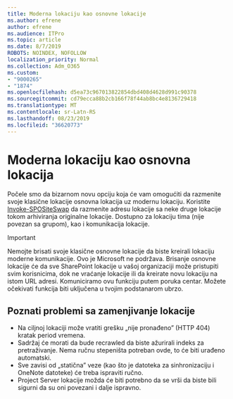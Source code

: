 ```yaml
---
title: Moderna lokaciju kao osnovne lokacije
ms.author: efrene
author: efrene
ms.audience: ITPro
ms.topic: article
ms.date: 8/7/2019
ROBOTS: NOINDEX, NOFOLLOW
localization_priority: Normal
ms.collection: Adm_O365
ms.custom:
- "9000265"
- "1874"
ms.openlocfilehash: d5ea73c967013822854dbd408d4628d991c90378
ms.sourcegitcommit: cd79ecca88b2cb166f78f44ab8bc4e8136729418
ms.translationtype: MT
ms.contentlocale: sr-Latn-RS
ms.lasthandoff: 08/23/2019
ms.locfileid: "36620773"
---
```

# <a name="modern-site-as-root-site"></a>Moderna lokaciju kao osnovna lokacija

Počele smo da bizarnom novu opciju koja će vam omogućiti da razmenite svoje klasične lokacije osnovna lokacija uz modernu lokaciju. Koristite [Invoke-SPOSiteSwap](https://docs.microsoft.com/powershell/module/sharepoint-online/invoke-spositeswap?view=sharepoint-ps) da razmenite adresu lokacije sa neke druge lokacije tokom arhiviranja originalne lokacije. Dostupno za lokaciju tima (nije povezan sa grupom), kao i komunikacija lokacije. 

>[!Important]
> Nemojte brisati svoje klasične osnovne lokacije da biste kreirali lokaciju moderne komunikacije. Ovo je Microsoft ne podržava. Brisanje osnovne lokacije će da sve SharePoint lokacije u vašoj organizaciji može pristupiti svim korisnicima, dok ne vraćanje lokacije ili da kreirate novu lokaciju na istom URL adresi. Komuniciramo ovu funkciju putem poruka centar. Možete očekivati funkcija biti uključena u tvojim podstanarom ubrzo.

## <a name="known-issues-with-swapping-sites"></a>Poznati problemi sa zamenjivanje lokacije
- Na ciljnoj lokaciji može vratiti grešku „nije pronađeno” (HTTP 404) kratak period vremena.
- Sadržaj će morati da bude recrawled da biste ažurirali indeks za pretraživanje. Nema ručnu stepeništa potreban ovde, to će biti urađeno automatski.
- Sve zavisi od „statična” veze (kao što je datoteka za sinhronizaciju i OneNote datoteke) će treba ispraviti ručno.
- Project Server lokacije možda će biti potrebno da se vrši da biste bili sigurni da su oni povezani i dalje ispravno. 
